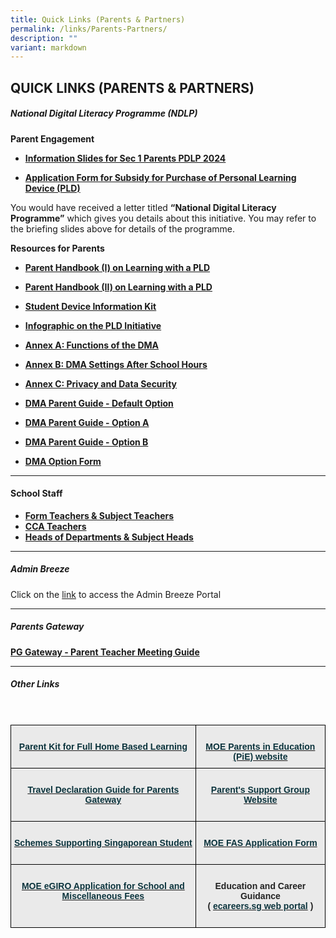 ```yaml
---
title: Quick Links (Parents & Partners)
permalink: /links/Parents-Partners/
description: ""
variant: markdown
---
```

## QUICK LINKS (PARENTS &amp; PARTNERS)

##### National Digital Literacy Programme (NDLP)


**Parent Engagement**  


*   **[Information Slides for Sec 1 Parents PDLP 2024](/files/Links/Parents/Information_Slides_for_Sec_1_Parents_PDLP_2024.pdf)**

*   **[Application Form for Subsidy for Purchase of Personal Learning Device (PLD)](/files/Links/Parents/Application%20for%20Subsidy%20for%20Purchase%20of%20PLD.pdf)**

You would have received a letter titled&nbsp;**“National Digital Literacy Programme”**&nbsp;which gives you details about this initiative. You may refer to the briefing slides above for details of the programme.

**Resources for Parents**  

*   **[Parent Handbook (I) on Learning with a PLD](/files/Links/Parents/Parent_Handbook__I_.pdf)**  
    
*   **[Parent Handbook (II) on Learning with a PLD](/files/Links/Parents/Parent_Handbook__II_.pdf)**

*   **[Student Device Information Kit](/files/Links/Parents/Student%20Device%20Information%20Kit.pdf)**

*  **[Infographic on the PLD Initiative](/files/Links/Parents/Infographic_on_the_PLD_Initiative.pdf)**

*   **[Annex A: Functions of the DMA](/files/Links/Parents/Annex_A___Functions_of_the_DMA.pdf)**

*   **[Annex B: DMA Settings After School Hours](/files/Links/Parents/Annex_B___DMA_Settings_After_School_Hours.pdf)**

*   **[Annex C: Privacy and Data Security](/files/Links/Parents/Annex_C___Privacy_and_Data_Security.pdf)**

*   **[DMA Parent Guide - Default Option](/files/Links/Parents/DMA_Parent_Guide___Default_Option.pdf)**

*   **[DMA Parent Guide - Option A](/files/Links/Parents/DMA_Parent_Guide___Option_A.pdf)**

*  **[DMA Parent Guide - Option B](/files/Links/Parents/DMA_Parent_Guide___Option_B.pdf)**

*  **[DMA Option Form](https://go.gov.sg/stgss-dma-option-form)**

---

#### School Staff

*   **[Form Teachers &amp; Subject Teachers](https://staging.d3b8qjosoo9awx.amplifyapp.com/people/Form-and-Subject-Teachers/Form-Teachers-Subject-Teachers)**
*   **[CCA&nbsp;Teachers](https://staging.d3b8qjosoo9awx.amplifyapp.com/people/Form-and-Subject-Teachers/CCA-Teachers/)**
*   **[Heads of Departments &amp; Subject Heads](https://staging.d3b8qjosoo9awx.amplifyapp.com/people/School-Executive-Committee/)**


***


##### Admin Breeze

Click on the [link](https://stgabrielssec.adminbreeze.com/) to access the Admin Breeze Portal 

***

##### Parents Gateway

**[PG Gateway - Parent Teacher Meeting Guide](/files/Links/Parents/PG%20Meetings%20-%20User%20Guide%20for%20Parents%20-%20Aug%202020.pdf)**


***

##### Other Links
<br>
<style type="text/css">
.tg  {border-collapse:collapse;border-spacing:0;}
.tg td{border-color:black;border-style:solid;border-width:1px;font-family:Arial, sans-serif;font-size:14px;
  overflow:hidden;padding:10px 5px;word-break:normal;}
.tg th{border-color:black;border-style:solid;border-width:1px;font-family:Arial, sans-serif;font-size:14px;
  font-weight:normal;overflow:hidden;padding:10px 5px;word-break:normal;}
.tg .tg-n4qt{background-color:#EAEAEA;color:#222;font-weight:bold;text-align:center;vertical-align:top}
.tg .tg-otbs{background-color:#EAEAEA;color:#0C343D;font-weight:bold;text-align:center;vertical-align:top}
</style>

<table class="tg">
  <thead>
    <tr>
      <th class="tg-otbs">
        <a href="https://drive.google.com/file/d/1WJXC8t6IwsXX33rZkcta7GnOXi6eDDhk/view?usp=sharing"><span style="text-decoration:none;color:#0C343D"><br>
        Parent Kit for Full Home Based Learning</span></a><br>
        <br>
      </th>
      <th class="tg-n4qt">
        <a href="https://www.schoolbag.sg/"><span style="text-decoration:none;color:#0C343D"><br>
        MOE Parents in Education (PiE) website</span></a><br>
      </th>
    </tr>
  </thead>
  <tbody>
    <tr>
      <td class="tg-otbs">
        <a href="https://drive.google.com/file/d/1W0wS5sZJSDlojssbMOsuI_nPybOxJ2Zz/view?usp=sharing"><span style="text-decoration:none;color:#0C343D"><br>
        Travel Declaration Guide for Parents Gateway</span></a><br>
        <br>
      </td>
      <td class="tg-n4qt">
        <a href="https://sites.google.com/site/psgsgss/"><span style="text-decoration:none;color:#0C343D"><br>
        Parent's Support Group Website</span></a><br>
        <br>
      </td>
    </tr>
    <tr>
      <td class="tg-otbs">
        <a href="https://drive.google.com/file/d/1NEZFyiWkhUxjXcvI4O_eT3PYBmFUMbCN/view?usp=sharing"><span style="text-decoration:none;color:#0C343D"><br>
        Schemes Supporting Singaporean Student</span></a><br>
        <br>
      </td>
      <td class="tg-n4qt">
        <a href="/files/Links/Parents/2024%20moe%20fas%20application%20form.pdf"><span style="text-decoration:none;color:#0C343D"><br>
        MOE FAS Application Form</span></a><br>
        <br>
      </td>
    </tr>
    <tr>
      <td class="tg-n4qt">
        <a href="https://www.moe.gov.sg/financial-matters/fees/egiro"><span style="text-decoration:none;color:#0C343D"><br>
        MOE eGIRO Application for School and Miscellaneous Fees<br>
        <br></span></a>
      </td>
      <td class="tg-n4qt">
        <br>
        Education and Career Guidance<br>
        ( <a href="https://www.myskillsfuture.sg/content/student/en/secondary.html"><span style="text-decoration:none;color:#0C343D">ecareers.sg web portal</span></a> )<br>
        <br>
      </td>
    </tr>
  </tbody>
</table>